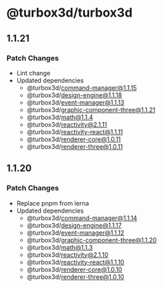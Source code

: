 # @turbox3d/turbox3d

## 1.1.21

### Patch Changes

- Lint change
- Updated dependencies
  - @turbox3d/command-manager@1.1.15
  - @turbox3d/design-engine@1.1.18
  - @turbox3d/event-manager@1.1.13
  - @turbox3d/graphic-component-three@1.1.21
  - @turbox3d/math@1.1.4
  - @turbox3d/reactivity@2.1.11
  - @turbox3d/reactivity-react@1.1.11
  - @turbox3d/renderer-core@1.0.11
  - @turbox3d/renderer-three@1.0.11

## 1.1.20

### Patch Changes

- Replace pnpm from lerna
- Updated dependencies
  - @turbox3d/command-manager@1.1.14
  - @turbox3d/design-engine@1.1.17
  - @turbox3d/event-manager@1.1.12
  - @turbox3d/graphic-component-three@1.1.20
  - @turbox3d/math@1.1.3
  - @turbox3d/reactivity@2.1.10
  - @turbox3d/reactivity-react@1.1.10
  - @turbox3d/renderer-core@1.0.10
  - @turbox3d/renderer-three@1.0.10
